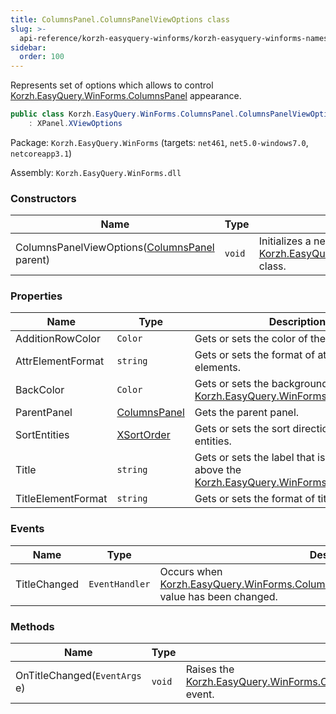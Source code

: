 ```yaml
---
title: ColumnsPanel.ColumnsPanelViewOptions class
slug: >-
  api-reference/korzh-easyquery-winforms/korzh-easyquery-winforms-namespace/columnspanel-columnspanelviewoptions-class
sidebar:
  order: 100
---
```


Represents set of options which allows to control [Korzh.EasyQuery.WinForms.ColumnsPanel](///easyquery/docs/api-reference/korzh-easyquery-winforms/korzh-easyquery-winforms-namespace/columnspanel-class) appearance.
```csharp
public class Korzh.EasyQuery.WinForms.ColumnsPanel.ColumnsPanelViewOptions
    : XPanel.XViewOptions

```
Package: `Korzh.EasyQuery.WinForms` (targets: `net461`, `net5.0-windows7.0`, `netcoreapp3.1`)

Assembly: `Korzh.EasyQuery.WinForms.dll`

### Constructors

| Name | Type | Description | 
| --- | --- | --- | 
| ColumnsPanelViewOptions([ColumnsPanel](///easyquery/docs/api-reference/korzh-easyquery-winforms/korzh-easyquery-winforms-namespace/columnspanel-class) parent) | `void` | Initializes a new instance of the [Korzh.EasyQuery.WinForms.ColumnsPanel.ColumnsPanelViewOptions](///easyquery/docs/api-reference/korzh-easyquery-winforms/korzh-easyquery-winforms-namespace/columnspanel-class) class. | 


### Properties

| Name | Type | Description | 
| --- | --- | --- | 
| AdditionRowColor | `Color` | Gets or sets the color of the addition row. | 
| AttrElementFormat | `string` | Gets or sets the format of attribute elements. | 
| BackColor | `Color` | Gets or sets the background color for the [Korzh.EasyQuery.WinForms.ColumnsPanel](///easyquery/docs/api-reference/korzh-easyquery-winforms/korzh-easyquery-winforms-namespace/columnspanel-class). | 
| ParentPanel | [ColumnsPanel](///easyquery/docs/api-reference/korzh-easyquery-winforms/korzh-easyquery-winforms-namespace/columnspanel-class) | Gets the parent panel. | 
| SortEntities | [XSortOrder](///easyquery/docs/api-reference/korzh-easyquery-winforms/korzh-easyquery-winforms-namespace/xsortorder-enum) | Gets or sets the sort direction for the list of entities. | 
| Title | `string` | Gets or sets the label that is displayed above the [Korzh.EasyQuery.WinForms.ColumnsPanel](///easyquery/docs/api-reference/korzh-easyquery-winforms/korzh-easyquery-winforms-namespace/columnspanel-class). | 
| TitleElementFormat | `string` | Gets or sets the format of title elements. | 


### Events

| Name | Type | Description | 
| --- | --- | --- | 
| TitleChanged | `EventHandler` | Occurs when [Korzh.EasyQuery.WinForms.ColumnsPanel.ColumnsPanelViewOptions.Title](///easyquery/docs/api-reference/korzh-easyquery-winforms/korzh-easyquery-winforms-namespace/columnspanel-class) value has been changed. | 


### Methods

| Name | Type | Description | 
| --- | --- | --- | 
| OnTitleChanged(`EventArgs` e) | `void` | Raises the [Korzh.EasyQuery.WinForms.ColumnsPanel.ColumnsPanelViewOptions.TitleChanged](///easyquery/docs/api-reference/korzh-easyquery-winforms/korzh-easyquery-winforms-namespace/columnspanel-class) event. |
